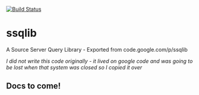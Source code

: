 [![Build Status](https://travis-ci.org/leewalkergm/ssqlib.svg?branch=master)](https://travis-ci.org/leewalkergm/ssqlib)

# ssqlib
A Source Server Query Library - Exported from code.google.com/p/ssqlib


*I did not write this code originally - it lived on google code and was going to be lost when that system was closed so I copied it over*

## Docs to come!
